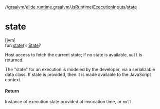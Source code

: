 //[graalvm](../../../../index.md)/[elide.runtime.graalvm](../../index.md)/[JsRuntime](../index.md)/[ExecutionInputs](index.md)/[state](state.md)

# state

[jvm]\
fun [state](state.md)(): [State](index.md)?

Host access to fetch the current state; if no state is available, `null` is returned.

The &quot;state&quot; for an execution is modeled by the developer, via a serializable data class. If state is provided, then it is made available to the JavaScript context.

#### Return

Instance of execution state provided at invocation time, or `null`.
